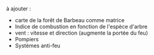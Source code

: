 à ajouter :
- carte de la forêt de Barbeau comme matrice
- Indice de combustion en fonction de l'espèce d'arbre
- vent : vitesse et direction (augmente la portée du feu)
- Pompiers
- Systèmes anti-feu
